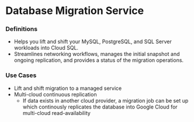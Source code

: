 # Database Migration Service

### Definitions
* Helps you lift and shift your MySQL, PostgreSQL, and SQL Server workloads into Cloud SQL.
* Streamlines networking workflows, manages the initial snapshot and ongoing replication, and provides a status of the migration operations.

### Use Cases
* Lift and shift migration to a managed service
* Multi-cloud continuous replication
    * If data exists in another cloud provider, a migration job can be set up which continously replicates the database into Google Cloud for multi-cloud read-availability